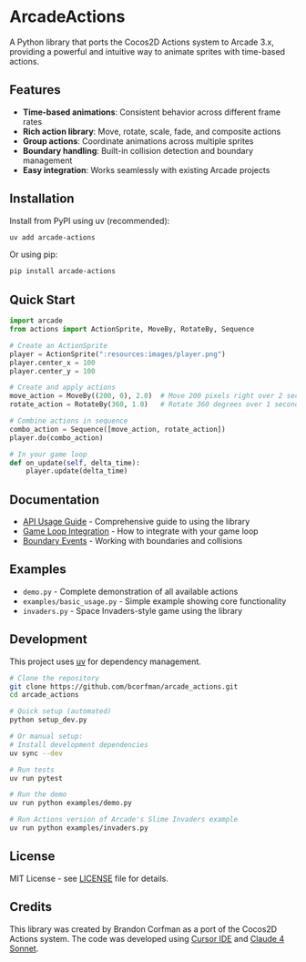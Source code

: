 # ArcadeActions

A Python library that ports the Cocos2D Actions system to Arcade 3.x, providing a powerful and intuitive way to animate sprites with time-based actions.

## Features

- **Time-based animations**: Consistent behavior across different frame rates
- **Rich action library**: Move, rotate, scale, fade, and composite actions
- **Group actions**: Coordinate animations across multiple sprites
- **Boundary handling**: Built-in collision detection and boundary management
- **Easy integration**: Works seamlessly with existing Arcade projects

## Installation

Install from PyPI using uv (recommended):

```bash
uv add arcade-actions
```

Or using pip:

```bash
pip install arcade-actions
```

## Quick Start

```python
import arcade
from actions import ActionSprite, MoveBy, RotateBy, Sequence

# Create an ActionSprite
player = ActionSprite(":resources:images/player.png")
player.center_x = 100
player.center_y = 100

# Create and apply actions
move_action = MoveBy((200, 0), 2.0)  # Move 200 pixels right over 2 seconds
rotate_action = RotateBy(360, 1.0)   # Rotate 360 degrees over 1 second

# Combine actions in sequence
combo_action = Sequence([move_action, rotate_action])
player.do(combo_action)

# In your game loop
def on_update(self, delta_time):
    player.update(delta_time)
```

## Documentation

- [API Usage Guide](docs/api_usage_guide.md) - Comprehensive guide to using the library
- [Game Loop Integration](docs/game_loop_updates.md) - How to integrate with your game loop
- [Boundary Events](docs/boundary_event.md) - Working with boundaries and collisions

## Examples

- `demo.py` - Complete demonstration of all available actions
- `examples/basic_usage.py` - Simple example showing core functionality
- `invaders.py` - Space Invaders-style game using the library

## Development

This project uses [uv](https://docs.astral.sh/uv/) for dependency management.

```bash
# Clone the repository
git clone https://github.com/bcorfman/arcade_actions.git
cd arcade_actions

# Quick setup (automated)
python setup_dev.py

# Or manual setup:
# Install development dependencies
uv sync --dev

# Run tests
uv run pytest

# Run the demo
uv run python examples/demo.py

# Run Actions version of Arcade's Slime Invaders example
uv run python examples/invaders.py
```

## License

MIT License - see [LICENSE](LICENSE) file for details.

## Credits

This library was created by Brandon Corfman as a port of the Cocos2D Actions system. The code was developed using [Cursor IDE](https://www.cursor.com/) and [Claude 4 Sonnet](https://claude.ai).
